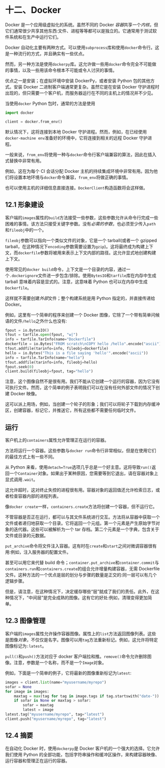 # 十二、Docker

Docker 是一个应用级虚拟化的系统。虽然不同的 Docker *容器*共享一个*内核*，但它们通常很少共享其他东西:文件、进程等等都可以是独立的。它通常用于测试软件系统和在生产中运行它们。

Docker 自动化主要有两种方式。可以使用`subprocess`库和使用`docker`命令行。这是一种流行的方式，并且确实有一些优点。

然而，另一种方法是使用`dockerpy`库。这允许做一些用`docker`命令完全不可能做的事情，以及一些用该命令根本不可能或令人讨厌的事情。

优点之一是安装；在虚拟环境中安装 DockerPy，或者安装 Python 包的其他方式。安装 Docker 二进制客户端通常更复杂。虽然它是在安装 Docker 守护进程时出现的，但只需要一个客户机，而服务器运行在不同的主机上的情况并不少见。

当使用`docker` Python 包时，通常的方法是使用

```py
import docker

client = docker.from_env()

```

默认情况下，这将连接到本地 Docker 守护进程。然而，例如，在已经使用`docker-machine env`准备好的环境中，它将连接到相关的远程 Docker 守护进程。

一般来说，`from_env`将使用一种与`docker`命令行客户端兼容的算法，因此在插入式替换中非常有用。

例如，这在为每个 CI 会话分配 Docker 主机的持续集成环境中非常有用。因为他们将设置本地环境与`docker`命令兼容，`from_env`将做正确的事情。

也可以使用主机的详细信息直接连接。`DockerClient`构造函数将会这样做。

## 12.1 形象建设

客户端的`images`属性的`build`方法接受一些参数，这些参数允许从命令行完成一些困难的事情。该方法只接受关键字参数。没有*必需的参数*，也必须至少传入`path`和`fileobj`中的一个。

`fileobj`参数可以指向一个类似文件的对象，它是一个 tarball(或者一个 gzipped tarball，在这种情况下`encoding`参数需要设置为`gzip`)。这将最终成为构建上下文，而`dockerfile`参数将被用来表示上下文内部的路径。这允许显式地创建构建上下文。

使用常见的`docker build`命令，上下文是一个目录的内容，通过一个`.dockerignore`文件进一步包含/排除。使用`BytesIO`和`tarfile`库在内存中生成 tarball 意味着内容是显式的。注意，这意味着 Python 也可以在内存中生成`Dockerfile`。

这样就不需要创建*外部*文件；整个构建系统是用 Python 指定的，并直接传递给 Docker。

例如，这里有一个简单的程序来创建一个 Docker 图像，它除了一个带有简单问候语的文件`/hello`之外什么也没有:

```py
fpout = io.BytesIO()
tfout = tarfile.open(fpout, "w|")
info = tarfile.TarInfo(name="Dockerfile")
dockerfile = io.Bytes("FROM scratch\nCOPY hello /hello".encode("ascii"))
tfout.addfile(tarinfo=info, fileobj=dockerfile)
hello = io.Bytes("This is a file saying 'hello'".encode("ascii"))
info = tarfile.TarInfo(name="hello")
tfout.addfile(tarinfo=info, fileobj=hello)
fpout.seek(0)
client.build(fileobj=fpout, tag="hello")

```

注意，这个图像自然不是很有用。我们不能从它创建一个运行的容器，因为它没有可执行文件。然而，这个简单的例子表明我们可以在没有任何外部文件的情况下创建 Docker 映像。

这可以派上用场，例如，当创建一个轮子的形象；我们可以将轮子下载到内存缓冲区，创建容器，标记它，并推送它，所有这些都不需要任何临时文件。

## 运行

客户机上的`containers`属性允许管理正在运行的容器。

方法将运行一个容器。这些参数与`docker run`命令行非常相似，但是在使用它们的最佳方式上有一些不同。

从 Python 来看，使用`detach=True`选项几乎总是一个好主意。这将导致`run()`返回一个`Container`对象。如果出于某种原因，您需要等到它退出，请在容器对象上显式调用`.wait`。

这允许超时，这对终止失控的进程很有用。容器对象的返回值还允许检索日志，或者检查容器内部的进程列表。

像`docker create`一样，`containers.create`方法将创建一个容器，但不运行它。

不管容器是否正在运行，都可以与其文件系统进行交互。方法将从容器中获取一个文件或者递归地获取一个目录。它将返回一个元组。第一个元素是产生原始字节对象的迭代器。这些可以被解析为一个 tar 存档。第二个元素是一个字典，包含关于文件或目录的元数据。

`put_archive`命令将文件注入容器。这有时在`create`和`start`之间对微调容器很有用:例如，注入服务器的配置文件。

甚至可以用它来代替 build 命令；`container.put_archive`和`container.commit`与`containers.run`和`containers.create`的组合允许增量构建容器，无需 Dockerfile 文件。这种方法的一个优点是层的划分与步骤的数量是正交的:同一层可以有几个逻辑步骤。

但是，请注意，在这种情况下，决定缓存哪些“层”就成了我们的责任。此外，在这种情况下，“中间层”是完全成熟的图像。这有它的好处:例如，清理变得更加简单。

## 12.3 图像管理

客户端的`images`属性允许操作容器图像。属性上的`list`方法返回图像列表。这些是图像*对象*，不仅仅是名字。图像可以用`tag`方法重新标记。例如，这允许将特定图像标记为`:latest`。

`pull()`和`push()`方法对应于 docker 客户端拉和推。`remove()`命令允许删除图像。注意，参数是一个名称，而不是一个`Image`对象。

例如，下面是一个简单的例子，它将最新的图像重新标记为`latest`:

```py
images = client.list(name="myusername/myrepo")
sofar = None
for image in images:
    maxtag = max(tag for tag in image.tags if tag.startswith("date-"))
    if sofar is None or maxtag > sofar:
        sofar = maxtag
        latest = image
latest.tag("myusername/myrepo", tag="latest")
client.push("myusername/myrepo", tag="latest")

```

## 12.4 摘要

在自动化 Docker 时，使用`dockerpy`是 Docker 客户机的一个强大的选择。它允许我们使用 Python 的全部功能，包括字符串操作和缓冲区操作，来构建容器映像、运行容器和管理正在运行的容器。
